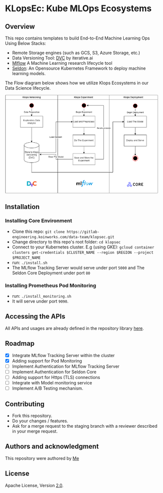 # KLopsEc: Kube MLOps Ecosystems
## Overview  

This repo contains templates to build End-to-End Machine Learning Ops Using Below Stacks:  
- Remote Storage engines (such as GCS, S3, Azure Storage, etc.)  
- Data Versioning Tool: [DVC](https://dvc.org) by iterative.ai  
- [Mlflow](https://mlflow.org) A Machine Learning research lifecycle tool  
- [Seldon](https://www.seldon.io/solutions/open-source-projects/core): An Opensource Kubernetes Framework to deploy machine learning models.  

The Flow diagram below shows how we utilize Klops Ecosystems in our Data Science lifecycle.  

![Klops Ecosystem Diagram](./resources/images/klops_ecosystem.png)  

## Installation  
### Installing Core Environment  
- Clone this repo: `git clone https://gitlab-engineering.koinworks.com/data-team/klopsec.git`
- Change directory to this repo's root folder: `cd klopsec`
- Connect to your Kubernetes cluster. E.g (using GKE): `gcloud container clusters get-credentials $CLUSTER_NAME --region $REGION --project $PROJECT_NAME`  
- run: `./install.sh`
- The MLflow Tracking Server would serve under port `5000` and The Seldon Core Deployment under port `80`

### Installing Prometheus Pod Monitoring  
- run: `./install_monitoring.sh`  
- It will serve under port `9090`.

## Accessing the APIs  
All APIs and usages are already defined in the repository library [here](https://github.com/asrulsibaoel/klops).

## Roadmap  
- [x] Integrate MLflow Tracking Server within the cluster  
- [x] Adding support for Pod Monitoring
- [ ] Implement Authentication for MLflow Tracking Server  
- [ ] Implement Authentication for Seldon Core  
- [ ] Adding support for Https (TLS) connections  
- [ ] Integrate with Model monitoring service  
- [ ] Implement A/B Testing mechanism.  

## Contributing  
- Fork this repository.
- Do your changes / features.
- Ask for a merge request to the staging branch with a reviewer described in your merge request.  

## Authors and acknowledgment
This repository were authored by [Me](https://github.com/asrulsibaoel)

## License
Apache License, Version [2.0](https://www.apache.org/licenses/LICENSE-2.0).
